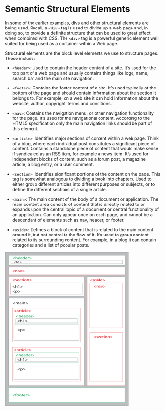 # Semantic Structural Elements

In some of the earlier examples, divs and other structural elements are being used. Recall, a `<div>` tag is used to divide up a web page and, in doing so, to provide a definite structure that can be used to great effect when combined with CSS. The `<div>` tag is a powerful generic element well suited for being used as a container within a Web page.

Structural elements are the block level elements we use to structure pages. These include:

- `<header>`: Used to contain the header content of a site. It’s used for the top part of a web page and usually contains things like logo, name, search bar and the main site navigation.

- `<footer>`: Contains the footer content of a site. It’s used typically at the bottom of the page and should contain information about the section it belongs to. For example, on a web site it can hold information about the website, author, copyright, terms and conditions.

- `<nav>`: Contains the navigation menu, or other navigation functionality for the page. It’s used for the navigational content. According to the HTML5 specification only the main navigation links should be part of this element.

- `<article>`: Identifies major sections of content within a web page. Think of a blog, where each individual post constitutes a significant piece of content. Contains a standalone piece of content that would make sense if syndicated as an RSS item, for example a news item. It’s used for independent blocks of content, such as a forum post, a magazine article, a blog entry, or a user comment.

- `<section>`: Identifies significant portions of the content on the page. This tag is somewhat analogous to dividing a book into chapters. Used to either group different articles into different purposes or subjects, or to define the different sections of a single article.

- `<main>`: The main content of the body of a document or application. The main content area consists of content that is directly related to or expands upon the central topic of a document or central functionality of an application. Can only appear once on each page, and cannot be a descendant of elements such as nav, header, or footer.

- `<aside>`: Defines a block of content that is related to the main content around it, but not central to the flow of it. It’s used to group content related to its surrounding content. For example, in a blog it can contain categories and a list of popular posts.

<img src = "./img/layout.jpg" height="500" width = "400">

